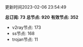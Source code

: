 更新时间2023-02-06 23:54:49

**总订阅: 73**
**总节点: 920**
**有效节点: 352**
- v2ray节点: 173
- ss节点: 168
- trojan节点: 11
